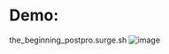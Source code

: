 # Demo:
the_beginning_postpro.surge.sh 
![image](https://user-images.githubusercontent.com/29512107/227221181-898ce25e-e07a-4f4e-b8ef-3afa04571066.png)
